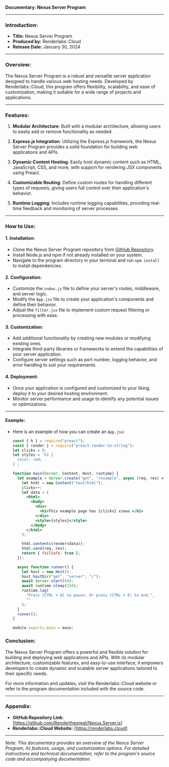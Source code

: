 **Documentary: Nexus Server Program**:

---

### Introduction:

- **Title:** Nexus Server Program
- **Produced by:** Renderlabs::Cloud  
- **Release Date:** January 30, 2024

---

### Overview:

The Nexus Server Program is a robust and versatile server application designed to handle various web hosting needs. Developed by Renderlabs::Cloud, this program offers flexibility, scalability, and ease of customization, making it suitable for a wide range of projects and applications.

---

### Features:

1. **Modular Architecture**: Built with a modular architecture, allowing users to easily add or remove functionality as needed.

2. **Express.js Integration**: Utilizing the Express.js framework, the Nexus Server Program provides a solid foundation for building web applications and APIs.

3. **Dynamic Content Hosting**: Easily host dynamic content such as HTML, JavaScript, CSS, and more, with support for rendering JSX components using Preact.

4. **Customizable Routing**: Define custom routes for handling different types of requests, giving users full control over their application's behavior.

5. **Runtime Logging**: Includes runtime logging capabilities, providing real-time feedback and monitoring of server processes.

---

### How to Use:

#### 1. Installation:

- Clone the Nexus Server Program repository from [GitHub Repository](https://github.com/Renderthegreat/Nexus.Server.js).
- Install Node.js and npm if not already installed on your system.
- Navigate to the program directory in your terminal and run `npm install` to install dependencies.

#### 2. Configuration:

- Customize the `index.js` file to define your server's routes, middleware, and server logic.
- Modify the `App.jsx` file to create your application's components and define their behavior.
- Adjust the `filter.jsx` file to implement custom request filtering or processing with ease.

#### 3. Customization:

- Add additional functionality by creating new modules or modifying existing ones.
- Integrate third-party libraries or frameworks to extend the capabilities of your server application.
- Configure server settings such as port number, logging behavior, and error handling to suit your requirements.

#### 4. Deployment:

- Once your application is configured and customized to your liking, deploy it to your desired hosting environment.
- Monitor server performance and usage to identify any potential issues or optimizations.

---

#### Example:

- Here is an example of how you can create an `App.jsx`:
  ```jsx
  const { h } = require("preact");
  const { render } = require("preact-render-to-string");
  let clicks = 0;
  let styles = `h1 {
    color: red;
  }`;

  function main(Server, Content, Host, runtime) {
    let example = Server.create("get", "/example", async (req, res) => {
      let html = new Content("text/html");
      clicks++;
      let data = (
        <html>
          <body>
            <div>
              <h1>This example page has {clicks} views.</h1>
            </div>
            <style>{styles}</style>
          </body>
        </html>
      );

      html.contents(render(data));
      html.send(req, res);
      return { failSafe: true };
    });

    async function runner() {
      let host = new Host();
      host.hostDir("get", "server", "/");
      await Server.start(80);
      await runtime.sleep(250);
      runtime.log(
        "Press (CTRL + Q) to pause. Or press (CTRL + E) to end.",
        ""
      );
    }
    runner();
  }

  module.exports.main = main;
  ```

### Conclusion:

The Nexus Server Program offers a powerful and flexible solution for building and deploying web applications and APIs. With its modular architecture, customizable features, and easy-to-use interface, it empowers developers to create dynamic and scalable server applications tailored to their specific needs.

For more information and updates, visit the Renderlabs::Cloud website or refer to the program documentation included with the source code.

---


### Appendix:

- **GitHub Repository Link:** [https://github.com/Renderthegreat/Nexus.Server.js]
- **Renderlabs::Cloud Website:** [https://renderlabs.cloud]

---

*Note: This documentary provides an overview of the Nexus Server Program, its features, usage, and customization options. For detailed instructions and technical documentation, refer to the program's source code and accompanying documentation.*